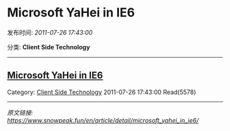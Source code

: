# Microsoft YaHei in IE6

发布时间: *2011-07-26 17:43:00*

分类: __Client Side Technology__

---------

## [Microsoft YaHei in IE6](/en/article/detail/microsoft_yahei_in_ie6/)

Category: [Client Side Technology](/en/article/category/client_side_technology/) 2011-07-26 17:43:00 Read(5578)


---
*原文链接: https://www.snowpeak.fun/en/article/detail/microsoft_yahei_in_ie6/*
